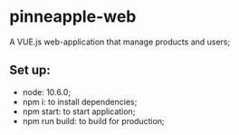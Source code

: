 # pinneapple-web
A VUE.js web-application that manage products and users;

## Set up:
 * node: 10.6.0;
 * npm i: to install dependencies;
 * npm start: to start application;
 * npm run build: to build for production;
